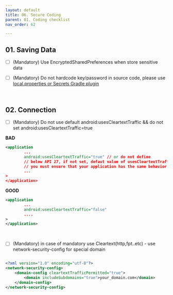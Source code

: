 ```yaml
---
layout: default
title: 06. Secure Coding
parent: 01. Coding checklist
nav_order: 62

---
```


## 01. Saving Data

- [ ] (Mandatory) Use EncryptedSharedPreferences when store sensitive data

- [ ] (Mandatory) Do not hardcode key/password in source code, please use [local.properties or Secrets Gradle plugin](https://developers.google.com/maps/documentation/places/android-sdk/secrets-gradle-plugin)

<br />

## 02. Connection

- [ ] (Mandatory) Do not use default android:usesCleartextTraffic && do not set android:usesCleartextTraffic=true 

__BAD__
```xml
<application
        ...
        android:usesCleartextTraffic="true" // or do not define
        // below API 27, if not set, defaut value of usesCleartextTraffic is true
        // you must ensure that your application has the same behavior for all API level
        ...
>
</application>
```

__GOOD__
```xml
<application
        ...
        android:usesCleartextTraffic="false" 
        ....
>
</application>
```

<br />

- [ ] (Mandatory) in case of mandatory use Cleartext(http,fpt..etc) - use network-security-config for special domain

```xml

<?xml version="1.0" encoding="utf-8"?>
<network-security-config>
    <domain-config cleartextTrafficPermitted="true">
        <domain includeSubdomains="true">your_domain.com</domain>
    </domain-config>
</network-security-config>

```
